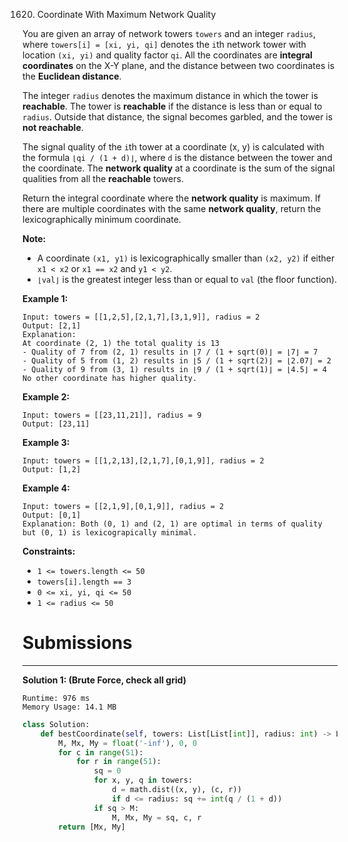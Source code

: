 1620. Coordinate With Maximum Network Quality

You are given an array of network towers `towers` and an integer `radius`, where `towers[i] = [xi, yi, qi]` denotes the `i`th network tower with location `(xi, yi)` and quality factor `qi`. All the coordinates are **integral coordinates** on the X-Y plane, and the distance between two coordinates is the **Euclidean distance**.

The integer `radius` denotes the maximum distance in which the tower is **reachable**. The tower is **reachable** if the distance is less than or equal to `radius`. Outside that distance, the signal becomes garbled, and the tower is **not reachable**.

The signal quality of the `i`th tower at a coordinate (x, y) is calculated with the formula `⌊qi / (1 + d)⌋`, where `d` is the distance between the tower and the coordinate. The **network quality** at a coordinate is the sum of the signal qualities from all the **reachable** towers.

Return the integral coordinate where the **network quality** is maximum. If there are multiple coordinates with the same **network quality**, return the lexicographically minimum coordinate.

**Note:**

* A coordinate `(x1, y1)` is lexicographically smaller than `(x2, y2)` if either `x1 < x2` or `x1 == x2` and `y1 < y2`.
* `⌊val⌋` is the greatest integer less than or equal to `val` (the floor function).
 

**Example 1:**
```
Input: towers = [[1,2,5],[2,1,7],[3,1,9]], radius = 2
Output: [2,1]
Explanation: 
At coordinate (2, 1) the total quality is 13
- Quality of 7 from (2, 1) results in ⌊7 / (1 + sqrt(0)⌋ = ⌊7⌋ = 7
- Quality of 5 from (1, 2) results in ⌊5 / (1 + sqrt(2)⌋ = ⌊2.07⌋ = 2
- Quality of 9 from (3, 1) results in ⌊9 / (1 + sqrt(1)⌋ = ⌊4.5⌋ = 4
No other coordinate has higher quality.
```

**Example 2:**
```
Input: towers = [[23,11,21]], radius = 9
Output: [23,11]
```

**Example 3:**
```
Input: towers = [[1,2,13],[2,1,7],[0,1,9]], radius = 2
Output: [1,2]
```

**Example 4:**
```
Input: towers = [[2,1,9],[0,1,9]], radius = 2
Output: [0,1]
Explanation: Both (0, 1) and (2, 1) are optimal in terms of quality but (0, 1) is lexicograpically minimal.
```

**Constraints:**

* `1 <= towers.length <= 50`
* `towers[i].length == 3`
* `0 <= xi, yi, qi <= 50`
* `1 <= radius <= 50`

# Submissions
---
**Solution 1: (Brute Force, check all grid)**
```
Runtime: 976 ms
Memory Usage: 14.1 MB
```
```python
class Solution:
    def bestCoordinate(self, towers: List[List[int]], radius: int) -> List[int]:
        M, Mx, My = float('-inf'), 0, 0
        for c in range(51):
            for r in range(51):
                sq = 0
                for x, y, q in towers:
                    d = math.dist((x, y), (c, r))
                    if d <= radius: sq += int(q / (1 + d))
                if sq > M:
                    M, Mx, My = sq, c, r
        return [Mx, My]
```